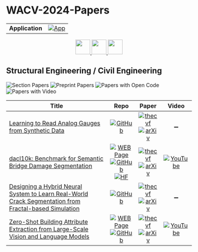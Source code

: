 # WACV-2024-Papers

<table>
    <tr>
        <td><strong>Application</strong></td>
        <td>
            <a href="https://huggingface.co/spaces/DmitryRyumin/NewEraAI-Papers" style="float:left;">
                <img src="https://img.shields.io/badge/🤗-NewEraAI--Papers-FFD21F.svg" alt="App" />
            </a>
        </td>
    </tr>
</table>

<div align="center">
    <a href="https://github.com/DmitryRyumin/WACV-2024-Papers/blob/main/sections/2024/main/cv_for_social_good.md">
        <img src="https://cdn.jsdelivr.net/gh/DmitryRyumin/NewEraAI-Papers@main/images/left.svg" width="40" alt="" />
    </a>
    <a href="https://github.com/DmitryRyumin/WACV-2024-Papers/">
        <img src="https://cdn.jsdelivr.net/gh/DmitryRyumin/NewEraAI-Papers@main/images/home.svg" width="40" alt="" />
    </a>
    <a href="https://github.com/DmitryRyumin/WACV-2024-Papers/blob/main/sections/2024/main/virtual_augmented_reality.md">
        <img src="https://cdn.jsdelivr.net/gh/DmitryRyumin/NewEraAI-Papers@main/images/right.svg" width="40" alt="" />
    </a>
</div>

## Structural Engineering / Civil Engineering

![Section Papers](https://img.shields.io/badge/Section%20Papers-4-42BA16) ![Preprint Papers](https://img.shields.io/badge/Preprint%20Papers-4-b31b1b) ![Papers with Open Code](https://img.shields.io/badge/Papers%20with%20Open%20Code-4-1D7FBF) ![Papers with Video](https://img.shields.io/badge/Papers%20with%20Video-2-FF0000)

| **Title** | **Repo** | **Paper** | **Video** |
|-----------|:--------:|:---------:|:---------:|
| [Learning to Read Analog Gauges from Synthetic Data](https://openaccess.thecvf.com/content/WACV2024/html/Leon-Alcazar_Learning_to_Read_Analog_Gauges_from_Synthetic_Data_WACV_2024_paper.html) | [![GitHub](https://img.shields.io/github/stars/fuankarion/automatic-gauge-reading?style=flat)](https://github.com/fuankarion/automatic-gauge-reading) | [![thecvf](https://img.shields.io/badge/pdf-thecvf-7395C5.svg)](https://openaccess.thecvf.com/content/WACV2024/papers/Leon-Alcazar_Learning_to_Read_Analog_Gauges_from_Synthetic_Data_WACV_2024_paper.pdf) <br /> [![arXiv](https://img.shields.io/badge/arXiv-2308.14583-b31b1b.svg)](http://arxiv.org/abs/2308.14583) | :heavy_minus_sign: |
| [dacl10k: Benchmark for Semantic Bridge Damage Segmentation](https://openaccess.thecvf.com/content/WACV2024/html/Flotzinger_dacl10k_Benchmark_for_Semantic_Bridge_Damage_Segmentation_WACV_2024_paper.html) | [![WEB Page](https://img.shields.io/badge/WEB-Page-159957.svg)](https://codalab.lisn.upsaclay.fr/competitions/16317) <br /> [![GitHub](https://img.shields.io/github/stars/phiyodr/dacl10k-toolkit?style=flat)](https://github.com/phiyodr/dacl10k-toolkit) <br /> [![HF](https://img.shields.io/badge/🤗-demo-FFD21F.svg)](https://huggingface.co/spaces/phiyodr/dacl-challenge) | [![thecvf](https://img.shields.io/badge/pdf-thecvf-7395C5.svg)](https://openaccess.thecvf.com/content/WACV2024/papers/Flotzinger_dacl10k_Benchmark_for_Semantic_Bridge_Damage_Segmentation_WACV_2024_paper.pdf) <br /> [![arXiv](https://img.shields.io/badge/arXiv-2309.00460-b31b1b.svg)](http://arxiv.org/abs/2309.00460) | [![YouTube](https://img.shields.io/badge/YouTube-%23FF0000.svg?style=for-the-badge&logo=YouTube&logoColor=white)](https://www.youtube.com/watch?v=oef84RH54Z8) |
| [Designing a Hybrid Neural System to Learn Real-World Crack Segmentation from Fractal-based Simulation](https://openaccess.thecvf.com/content/WACV2024/html/Jaziri_Designing_a_Hybrid_Neural_System_To_Learn_Real-World_Crack_Segmentation_WACV_2024_paper.html) | [![GitHub](https://img.shields.io/github/stars/achrefjaziri/SimCrack?style=flat)](https://github.com/achrefjaziri/SimCrack) | [![thecvf](https://img.shields.io/badge/pdf-thecvf-7395C5.svg)](https://openaccess.thecvf.com/content/WACV2024/papers/Jaziri_Designing_a_Hybrid_Neural_System_To_Learn_Real-World_Crack_Segmentation_WACV_2024_paper.pdf) <br /> [![arXiv](https://img.shields.io/badge/arXiv-2309.09637-b31b1b.svg)](http://arxiv.org/abs/2309.09637) | :heavy_minus_sign: |
| [Zero-Shot Building Attribute Extraction from Large-Scale Vision and Language Models](https://openaccess.thecvf.com/content/WACV2024/html/Pan_Zero-Shot_Building_Attribute_Extraction_From_Large-Scale_Vision_and_Language_Models_WACV_2024_paper.html) | [![WEB Page](https://img.shields.io/badge/WEB-Page-159957.svg)](https://sites.google.com/view/zobae/home) <br /> [![GitHub](https://img.shields.io/github/stars/BuildingInfoSys/zeroshot_attribute_extraction?style=flat)](https://github.com/BuildingInfoSys/zeroshot_attribute_extraction) | [![thecvf](https://img.shields.io/badge/pdf-thecvf-7395C5.svg)](https://openaccess.thecvf.com/content/WACV2024/papers/Pan_Zero-Shot_Building_Attribute_Extraction_From_Large-Scale_Vision_and_Language_Models_WACV_2024_paper.pdf) <br /> [![arXiv](https://img.shields.io/badge/arXiv-2312.12479-b31b1b.svg)](http://arxiv.org/abs/2312.12479) | [![YouTube](https://img.shields.io/badge/YouTube-%23FF0000.svg?style=for-the-badge&logo=YouTube&logoColor=white)](https://www.youtube.com/watch?v=YiEojBj9PC8) |
